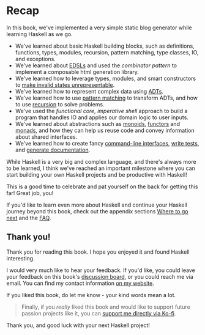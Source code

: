 # Recap

In this book, we've implemented a very simple static blog generator while learning Haskell as we go.

- We've learned about basic Haskell building blocks, such as definitions, functions,
  types, modules, recursion, pattern matching, type classes, IO, and exceptions.
- We've learned about [EDSLs](./03-html/03-edsls.html) and used the *combinator pattern* to implement
  a composable html generation library.
- We've learned how to leverage types, modules, and smart constructors
  to [make invalid states unrepresentable](./03-html/04-safer_construction.html).
- We've learned how to represent complex data using [ADTs](./04-markup/01-data_type.html).
- We've learned how to use [pattern matching](./04-markup/04-parsing_02.html#pattern-matching) to transform ADTs,
  and how to use [recursion](./04-markup/02-parsing_01.html#recursion-and-accumulating-information) to solve problems.
- We've used the *functional core, imperative shell* approach to build a program that handles IO and applies
  our domain logic to user inputs.
- We've learned about abstractions such as [monoids](./05-glue/01-markup_to_html.html#monoids),
  [functors](./05-glue/04-optparse.html#functor) and [monads](./06-errors_and_files/01-either.html#monadic-interface),
  and how they can help us reuse code and convey information about shared interfaces.
- We've learned how to create fancy [command-line interfaces](./05-glue/04-optparse.html), [write tests](./08-testing.html),
  and [generate documentation](./09-documentation.html).

While Haskell is a very big and complex language, and there's always more to be learned,
I think we've reached an important milestone where
you can start building your own Haskell projects and be productive with Haskell!

This is a good time to celebrate and pat yourself on the back for getting this far! Great job, you!

If you'd like to learn even more about Haskell and continue your Haskell journey
beyond this book, check out the appendix sections [Where to go next](./11-next.md) and the [FAQ](./12-faq.md).

## Thank you!

Thank you for reading this book. I hope you enjoyed it and found Haskell interesting.

I would very much like to hear your feedback. If you'd like, you could leave your
feedback on this book's
[discussion board](https://github.com/soupi/learn-haskell-blog-generator/discussions),
or you could reach me via email.
You can find my contact information [on my website](https://gilmi.me).

If you liked this book, do let me know - your kind words mean a lot.

> Finally, if you *really* liked this book and would like to support future passion projects
> like it, you can [support me directly via Ko-fi](https://ko-fi.com/gilmi).

Thank you, and good luck with your next Haskell project!
